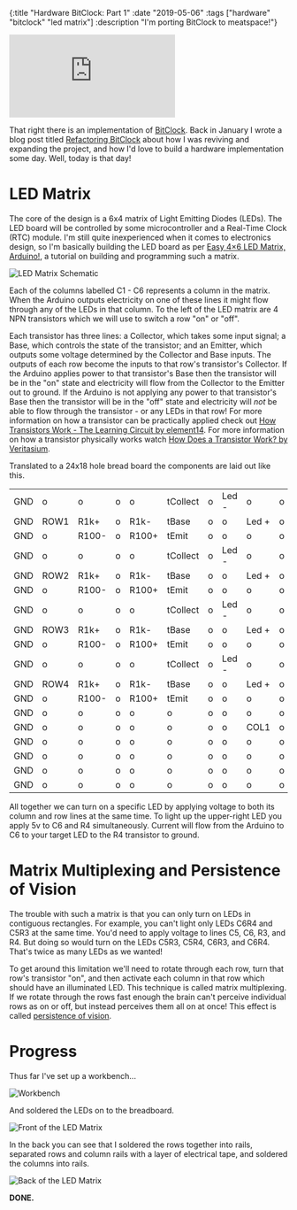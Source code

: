 {:title "Hardware BitClock: Part 1"
 :date "2019-05-06"
 :tags ["hardware" "bitclock" "led matrix"]
 :description "I'm porting BitClock to meatspace!"}

<iframe src="https://lucidmachine.github.io/bitclock/" style="border: none; height: 150px"></iframe>

That right there is an implementation of [BitClock](https://lucidmachine.github.io/bitclock/). Back
in January I wrote a blog post titled [Refactoring
BitClock](/posts/refactoring-bitclock) about how I was reviving and expanding the
project, and how I'd love to build a hardware implementation some day. Well, today is that day!

# LED Matrix
The core of the design is a 6x4 matrix of Light Emitting Diodes (LEDs). The LED board will be
controlled by some microcontroller and a Real-Time Clock (RTC) module. I'm still quite inexperienced
when it comes to electronics design, so I'm basically building the LED board as per [Easy 4×6 LED
Matrix, Arduino!](https://duino4projects.com/easy-4x6-led-matrix-arduino/), a tutorial on building
and programming such a matrix.

![LED Matrix Schematic](https://duino4projects.com/wp-content/uploads/2013/04/arduino-Easy-4x6-LED-Matrix-schematic.jpg)

Each of the columns labelled C1 - C6 represents a column in the matrix. When the Arduino outputs
electricity on one of these lines it might flow through any of the LEDs in that column. To the left
of the LED matrix are 4 NPN transistors which we will use to switch a row "on" or "off".

Each transistor has three lines: a Collector, which takes some input signal; a Base, which controls
the state of the transistor; and an Emitter, which outputs some voltage determined by the Collector
and Base inputs. The outputs of each row become the inputs to that row's transistor's Collector. If
the Arduino applies power to that transistor's Base then the transistor will be in the "on" state
and electricity will flow from the Collector to the Emitter out to ground. If the Arduino is not
applying any power to that transistor's Base then the transistor will be in the "off" state and
electricity will *not* be able to flow through the transistor - or any LEDs in that row! For more
information on how a transistor can be practically applied check out [How Transistors Work - The
Learning Circuit by element14](https://youtu.be/R0Uy4EL4xWs). For more information on how a
transistor physically works watch [How Does a Transistor Work? by
Veritasium](https://youtu.be/IcrBqCFLHIY).

Translated to a 24x18 hole bread board the components are laid out like this.

|   |    |     |   |     |        |   |     |     |   |     |     |   |     |     |   |     |     |   |     |     |   |     |     |
|---|----|-----|---|-----|--------|---|-----|-----|---|-----|-----|---|-----|-----|---|-----|-----|---|-----|-----|---|-----|-----|
|GND|o   |o    |o  |o    |tCollect|o  |Led -|o    |o  |Led -|o    |o  |Led -|o    |o  |Led -|o    |o  |Led -|o    |o  |Led -|o    |
|GND|ROW1|R1k+ |o  |R1k- |tBase   |o  |o    |Led +|o  |o    |Led +|o  |o    |Led +|o  |o    |Led +|o  |o    |Led +|o  |o    |Led +|
|GND|o   |R100-|o  |R100+|tEmit   |o  |o    |o    |o  |o    |o    |o  |o    |o    |o  |o    |o    |o  |o    |o    |o  |o    |o    |
|GND|o   |o    |o  |o    |tCollect|o  |Led -|o    |o  |Led -|o    |o  |Led -|o    |o  |Led -|o    |o  |Led -|o    |o  |Led -|o    |
|GND|ROW2|R1k+ |o  |R1k- |tBase   |o  |o    |Led +|o  |o    |Led +|o  |o    |Led +|o  |o    |Led +|o  |o    |Led +|o  |o    |Led +|
|GND|o   |R100-|o  |R100+|tEmit   |o  |o    |o    |o  |o    |o    |o  |o    |o    |o  |o    |o    |o  |o    |o    |o  |o    |o    |
|GND|o   |o    |o  |o    |tCollect|o  |Led -|o    |o  |Led -|o    |o  |Led -|o    |o  |Led -|o    |o  |Led -|o    |o  |Led -|o    |
|GND|ROW3|R1k+ |o  |R1k- |tBase   |o  |o    |Led +|o  |o    |Led +|o  |o    |Led +|o  |o    |Led +|o  |o    |Led +|o  |o    |Led +|
|GND|o   |R100-|o  |R100+|tEmit   |o  |o    |o    |o  |o    |o    |o  |o    |o    |o  |o    |o    |o  |o    |o    |o  |o    |o    |
|GND|o   |o    |o  |o    |tCollect|o  |Led -|o    |o  |Led -|o    |o  |Led -|o    |o  |Led -|o    |o  |Led -|o    |o  |Led -|o    |
|GND|ROW4|R1k+ |o  |R1k- |tBase   |o  |o    |Led +|o  |o    |Led +|o  |o    |Led +|o  |o    |Led +|o  |o    |Led +|o  |o    |Led +|
|GND|o   |R100-|o  |R100+|tEmit   |o  |o    |o    |o  |o    |o    |o  |o    |o    |o  |o    |o    |o  |o    |o    |o  |o    |o    |
|GND|o   |o    |o  |o    |o       |o  |o    |o    |o  |o    |o    |o  |o    |o    |o  |o    |o    |o  |o    |o    |o  |o    |o    |
|GND|o   |o    |o  |o    |o       |o  |o    |COL1 |o  |o    |COL2 |o  |o    |COL3 |o  |o    |COL4 |o  |o    |COL5 |o  |o    |COL6 |
|GND|o   |o    |o  |o    |o       |o  |o    |o    |o  |o    |o    |o  |o    |o    |o  |o    |o    |o  |o    |o    |o  |o    |o    |
|GND|o   |o    |o  |o    |o       |o  |o    |o    |o  |o    |o    |o  |o    |o    |o  |o    |o    |o  |o    |o    |o  |o    |o    |
|GND|o   |o    |o  |o    |o       |o  |o    |o    |o  |o    |o    |o  |o    |o    |o  |o    |o    |o  |o    |o    |o  |o    |o    |
|GND|o   |o    |o  |o    |o       |o  |o    |o    |o  |o    |o    |o  |o    |o    |o  |o    |o    |o  |o    |o    |o  |o    |o    |


All together we can turn on a specific LED by applying voltage to both its column and row lines at
the same time. To light up the upper-right LED you apply 5v to C6 and R4 simultaneously. Current
will flow from the Arduino to C6 to your target LED to the R4 transistor to ground.

# Matrix Multiplexing and Persistence of Vision
The trouble with such a matrix is that you can only turn on LEDs in contiguous rectangles. For
example, you can't light only LEDs C6R4 and C5R3 at the same time. You'd need to apply voltage to
lines C5, C6, R3, and R4. But doing so would turn on the LEDs C5R3, C5R4, C6R3, and C6R4. That's
twice as many LEDs as we wanted!

To get around this limitation we'll need to rotate through each row, turn that row's transistor
"on", and then activate each column in that row which should have an illuminated LED. This technique
is called matrix multiplexing. If we rotate through the rows fast enough the brain can't perceive
individual rows as on or off, but instead perceives them all on at once! This effect is called
[persistence of vision](https://en.wikipedia.org/wiki/Persistence_of_vision).

# Progress
Thus far I've set up a workbench...

![Workbench](/img/workbench.jpg)

And soldered the LEDs on to the breadboard.

![Front of the LED Matrix](/img/led-matrix-front.jpg)

In the back you can see that I soldered the rows together into rails, separated rows and column rails with a layer of electrical tape, and soldered the columns into rails.

![Back of the LED Matrix](/img/led-matrix-back.jpg)

**DONE.**
